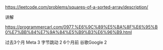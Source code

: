 https://leetcode.com/problems/squares-of-a-sorted-array/description/


讲解

https://programmercarl.com/0977.%E6%9C%89%E5%BA%8F%E6%95%B0%E7%BB%84%E7%9A%84%E5%B9%B3%E6%96%B9.html


过去3个月
Meta
3
字节跳动
2
6个月前
谷歌Google
2

